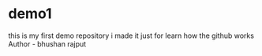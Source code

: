 # demo1
this is my first demo repository i made it just for learn how the github works 
Author - bhushan rajput
